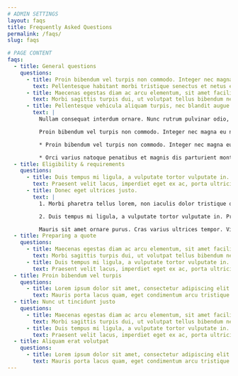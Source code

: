 ```yaml
---
# ADMIN SETTINGS
layout: faqs
title: Frequently Asked Questions
permalink: /faqs/
slug: faqs

# PAGE CONTENT
faqs:
  - title: General questions
    questions:
      - title: Proin bibendum vel turpis non commodo. Integer nec magna eu nisl condimentum facilisis?
        text: Pellentesque habitant morbi tristique senectus et netus et malesuada fames ac turpis egestas.
      - title: Maecenas egestas diam ac arcu elementum, sit amet facilisis felis ultricies. Nullam non risus at purus vestibulum mattis. Cras imperdiet quam nec interdum varius. Sed at tincidunt dolor, et rhoncus nulla?
        text: Morbi sagittis turpis dui, ut volutpat tellus bibendum nec. Pellentesque nec diam at sem pellentesque condimentum vel id massa.
      - title: Pellentesque vehicula aliquam turpis, nec blandit augue molestie nec?
        text: |
          Nullam consequat interdum ornare. Nunc rutrum pulvinar odio, auctor placerat velit porta tristique. Integer id placerat sapien. Morbi pharetra tellus lorem, non iaculis dolor tristique quis. Phasellus sollicitudin scelerisque massa, at placerat justo feugiat nec. Duis tempus mi ligula, a vulputate tortor vulputate in.

          Proin bibendum vel turpis non commodo. Integer nec magna eu nisl condimentum facilisis.

          * Proin bibendum vel turpis non commodo. Integer nec magna eu nisl condimentum facilisis.

          * Orci varius natoque penatibus et magnis dis parturient montes, nascetur ridiculus mus. Aenean varius molestie blandit. Mauris porta lacus quam, eget condimentum arcu tristique quis.
  - title: Eligibility & requirements
    questions:
      - title: Duis tempus mi ligula, a vulputate tortor vulputate in.
        text: Praesent velit lacus, imperdiet eget ex ac, porta ultricies elit. Sed vestibulum nec ligula et aliquet. Integer pharetra pulvinar mattis. Mauris sit amet ornare purus. Cras varius ultrices tempor. Vivamus at tristique eros. Quisque cursus diam at urna vulputate, ut ultrices nunc commodo.
      - title: Donec eget ultrices justo.
        text: |
          1. Morbi pharetra tellus lorem, non iaculis dolor tristique quis. Phasellus sollicitudin scelerisque massa, at placerat justo feugiat nec.

          2. Duis tempus mi ligula, a vulputate tortor vulputate in. Praesent velit lacus, imperdiet eget ex ac, porta ultricies elit. Sed vestibulum nec ligula et aliquet. Integer pharetra pulvinar mattis.

          Mauris sit amet ornare purus. Cras varius ultrices tempor. Vivamus at tristique eros. Quisque cursus diam at urna vulputate, ut ultrices nunc commodo. Aliquam faucibus condimentum fermentum. In luctus vitae ex commodo faucibus.
  - title: Preparing a quote
    questions:
      - title: Maecenas egestas diam ac arcu elementum, sit amet facilisis felis ultricies. Nullam non risus at purus vestibulum mattis. Cras imperdiet quam nec interdum varius. Sed at tincidunt dolor, et rhoncus nulla.
        text: Morbi sagittis turpis dui, ut volutpat tellus bibendum nec. Pellentesque nec diam at sem pellentesque condimentum vel id massa.
      - title: Duis tempus mi ligula, a vulputate tortor vulputate in.
        text: Praesent velit lacus, imperdiet eget ex ac, porta ultricies elit. Sed vestibulum nec ligula et aliquet. Integer pharetra pulvinar mattis. Mauris sit amet ornare purus. Cras varius ultrices tempor.
  - title: Proin bibendum vel turpis
    questions:
      - title: Lorem ipsum dolor sit amet, consectetur adipiscing elit. Fusce imperdiet leo quis erat convallis ullamcorper.
        text: Mauris porta lacus quam, eget condimentum arcu tristique quis.
  - title: Nunc ut tincidunt justo
    questions:
      - title: Maecenas egestas diam ac arcu elementum, sit amet facilisis felis ultricies. Nullam non risus at purus vestibulum mattis. Cras imperdiet quam nec interdum varius. Sed at tincidunt dolor, et rhoncus nulla.
        text: Morbi sagittis turpis dui, ut volutpat tellus bibendum nec. Pellentesque nec diam at sem pellentesque condimentum vel id massa.
      - title: Duis tempus mi ligula, a vulputate tortor vulputate in.
        text: Praesent velit lacus, imperdiet eget ex ac, porta ultricies elit. Sed vestibulum nec ligula et aliquet. Integer pharetra pulvinar mattis. Mauris sit amet ornare purus. Cras varius ultrices tempor.
  - title: Aliquam erat volutpat
    questions:
      - title: Lorem ipsum dolor sit amet, consectetur adipiscing elit. Fusce imperdiet leo quis erat convallis ullamcorper.
        text: Mauris porta lacus quam, eget condimentum arcu tristique quis.
---
```

